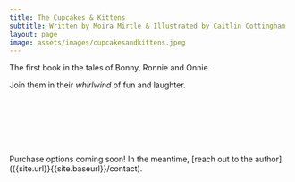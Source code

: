 ```yaml
---
title: The Cupcakes & Kittens
subtitle: Written by Moira Mirtle & Illustrated by Caitlin Cottingham
layout: page
image: assets/images/cupcakesandkittens.jpeg
---
```


The first book in the tales of Bonny, Ronnie and Onnie. 

Join them in their *whirlwind* of fun and laughter. 


<br>
<br>
<br>
<br>
<br>
<br>
Purchase options coming soon! In the meantime, [reach out to the author]({{site.url}}{{site.baseurl}}/contact).